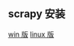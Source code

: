 ## scrapy 安装


[win 版](https://www.cnblogs.com/liruihua/p/5957393.html)
[linux 版](https://www.cnblogs.com/jamespei/p/5280206.html)
